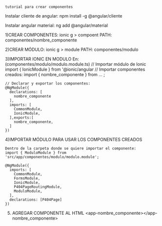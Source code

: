                                                                               tutorial para crear componentes 
                                                                                
Instalar cliente de angular: npm install -g @angular/cliente

Instalar angular material: ng add @angular/material

1)CREAR COMPONENTES: 
	ionic g > compoent
	PATH: componentes/nombre_componente

2)CREAR MÓDULO:
	ionic g > module 
	PATH: componentes/modulo

3)IMPORTAR IONIC EN MODULO 
	En: (componentes/modulo/modulo.module.ts)
	// Importar módulo de Ionic
	import { IonicModule } from '@ionic/angular
	// Importar componentes creados:
	import { nombre_componente } from ... ;
	
	// Declarar y exportar los componentes:
	@NgModule({
	  declarations: [
		nombre_componente
	  ],
	  imports: [
		CommonModule,
		IonicModule,
	  ],exports:[
		nombre_componente,
	  ]
	})
	
4)IMPORTAR MÓDULO PARA USAR LOS COMPONENTES CREADOS

	Dentro de la carpeta donde se quiere importar el componente: 
	import { ModuloModule } from 'src/app/componentes/modulo/modulo.module';
	
	@NgModule({
	  imports: [
		CommonModule,
		FormsModule,
		IonicModule,
		P404PageRoutingModule,
		ModuloModule,
	  ],
	  declarations: [P404Page]
	})

5) AGREGAR COMPONENTE AL HTML 
	<app-nombre_componente></app-nombre_componente>
